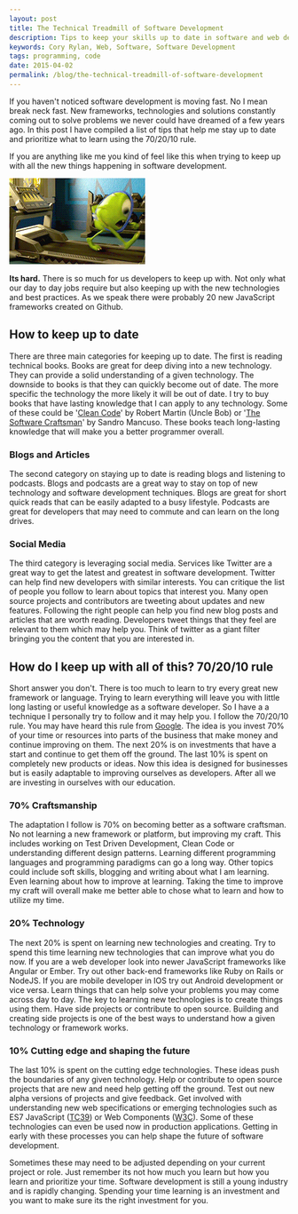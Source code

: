 ```yaml
---
layout: post
title: The Technical Treadmill of Software Development
description: Tips to keep your skills up to date in software and web development while keeping your sanity.
keywords: Cory Rylan, Web, Software, Software Development
tags: programming, code
date: 2015-04-02
permalink: /blog/the-technical-treadmill-of-software-development
---
```


If you haven't noticed software development is moving fast. No I mean break neck fast.
New frameworks, technologies and solutions constantly coming out to solve problems we never could have dreamed of a few years ago.
In this post I have compiled a list of tips that help me stay up to date and prioritize what to learn using the 70/20/10 rule.

If you are anything like me you kind of feel like this when trying to keep up with all the new things happening in software development.

<img src="/assets/images/posts/2015-04-02-the-technical-treadmill-of-software-development/the-technical-treadmill.gif" class="full-width col-6--max float-center" />
<div class="clear-both"></div>

<strong>Its hard.</strong> There is so much for us developers to keep up with. Not only what our day to day jobs require but also keeping up with
the new technologies and best practices. As we speak there were probably 20 new JavaScript frameworks created on Github.

## How to keep up to date   

There are three main categories for keeping up to date. The first is reading technical books. Books are great for deep diving into a new technology.
They can provide a solid understanding of a given technology. The downside to books is that they can quickly become out
of date. The more specific the technology the more likely it will be out of date. I try to buy books that have lasting knowledge that I can apply
to any technology. Some of these could be '<a href="http://www.amazon.com/Clean-Code-Handbook-Software-Craftsmanship/dp/0132350882" target="_blank">Clean Code</a>'
by Robert Martin (Uncle Bob) or '<a href="http://www.amazon.com/The-Software-Craftsman-Professionalism-Pragmatism/dp/0134052501" target="_blank">The Software Craftsman</a>' by Sandro Mancuso.
These books teach long-lasting knowledge that will make you a better programmer overall.

### Blogs and Articles 

The second category on staying up to date is reading blogs and listening to podcasts. Blogs and podcasts are a great way to stay on top of new technology and
software development techniques. Blogs are great for short quick reads that can be easily adapted to a busy lifestyle. Podcasts are great for
developers that may need to commute and can learn on the long drives.

### Social Media 

The third category is leveraging social media. Services like Twitter are a great way to get the latest and greatest in software
development. Twitter can help find new developers with similar interests. You can critique the list of people you follow to learn about topics that interest you.
Many open source projects and contributors are tweeting about updates and new features. Following the right people can help you find new blog posts and
articles that are worth reading. Developers tweet things that they feel are relevant to them which may help you.
Think of twitter as a giant filter bringing you the content that you are interested in.

## How do I keep up with all of this? 70/20/10 rule

Short answer you don't. There is too much to learn to try every great new framework or language. Trying to learn everything will leave you with
little long lasting or useful knowledge as a software developer. So I have a a technique I personally try to follow and it may help you.
I follow the 70/20/10 rule. You may have heard this rule from
<a href="https://medium.com/&#64;noah_weiss/manage-your-time-like-google-invests-its-resources-70-20-10-3bb4d600abaa" target="_blank">Google</a>. The idea is you invest 70% of your time
or resources into parts of the business that make money and continue improving on them. The next 20% is on investments that have a start and continue to get
them off the ground. The last 10% is spent on completely new products or ideas. Now this idea is designed for businesses but is easily adaptable to
improving ourselves as developers. After all we are investing in ourselves with our education.

### 70% Craftsmanship 

The adaptation I follow is 70% on becoming better as a software craftsman. No not learning a new framework or platform, but improving my craft.
This includes working on Test Driven Development, Clean Code or understanding different design patterns. Learning different programming languages
and programming paradigms can go a long way. Other topics could include soft skills, blogging and writing about what I am learning.
Even learning about how to improve at learning. Taking the time to improve my craft will overall make me better able to chose what to learn and how to utilize my time.

### 20% Technology 

The next 20% is spent on learning new technologies and creating. Try to spend this time learning new technologies that can improve what you do now.
If you are a web developer look into newer JavaScript frameworks like Angular or Ember. Try out other back-end frameworks like Ruby on Rails or NodeJS.
If you are mobile developer in IOS try out Android development or vice versa. Learn things that can help solve your problems you may come across day to day.
The key to learning new technologies is to create things using them. Have side projects or contribute to open source.
Building and creating side projects is one of the best ways to understand how a given technology or framework works.

### 10% Cutting edge and shaping the future 

The last 10% is spent on the cutting edge technologies. These ideas push the boundaries of any given technology.
Help or contribute to open source projects that are new and need help getting off the ground.
Test out new alpha versions of projects and give feedback. Get involved with understanding new web specifications or
emerging technologies such as ES7 JavaScript (<a href="https://github.com/tc39" target="_blank">TC39</a>)
or Web Components (<a href="" target="http://www.w3.org/">W3C</a>). Some of these technologies can even be used now in production applications.
Getting in early with these processes you can help shape the future of software development.

Sometimes these may need to be adjusted depending on your current project or role. Just remember its not how much you learn but how you learn and prioritize your time. Software development is still a young industry and is rapidly changing.
Spending your time learning is an investment and you want to make sure its the right investment for you.
      